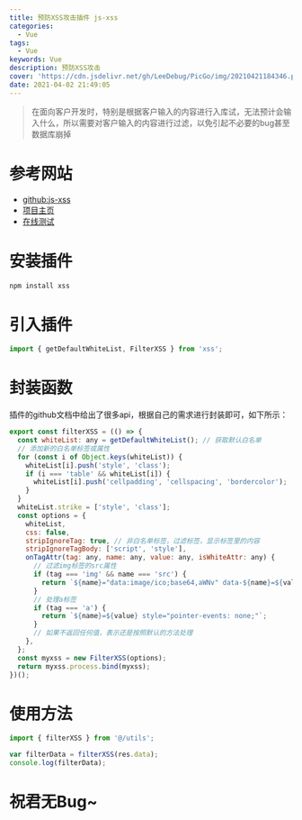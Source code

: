 ```yaml
---
title: 预防XSS攻击插件 js-xss
categories:
  - Vue
tags:
  - Vue
keywords: Vue
description: 预防XSS攻击
cover: 'https://cdn.jsdelivr.net/gh/LeeDebug/PicGo/img/20210421184346.png'
date: 2021-04-02 21:49:05
---
```


> 在面向客户开发时，特别是根据客户输入的内容进行入库试，无法预计会输入什么，所以需要对客户输入的内容进行过滤，以免引起不必要的bug甚至数据库崩掉

# 参考网站

- [github:js-xss](https://github.com/leizongmin/js-xss/blob/master/README.zh.md)
- [项目主页](http://jsxss.com)
- [在线测试](http://jsxss.com/zh/try.html)


# 安装插件

```bash
npm install xss
```

# 引入插件

```js
import { getDefaultWhiteList, FilterXSS } from 'xss';
```

# 封装函数

插件的github文档中给出了很多api，根据自己的需求进行封装即可，如下所示：

```js
export const filterXSS = (() => {
  const whiteList: any = getDefaultWhiteList(); // 获取默认白名单
  // 添加新的白名单标签或属性
  for (const i of Object.keys(whiteList)) {
    whiteList[i].push('style', 'class');
    if (i === 'table' && whiteList[i]) {
      whiteList[i].push('cellpadding', 'cellspacing', 'bordercolor');
    }
  }
  whiteList.strike = ['style', 'class'];
  const options = {
    whiteList,
    css: false,
    stripIgnoreTag: true, // 非白名单标签，过滤标签，显示标签里的内容
    stripIgnoreTagBody: ['script', 'style'],
    onTagAttr(tag: any, name: any, value: any, isWhiteAttr: any) {
      // 过滤img标签的src属性
      if (tag === 'img' && name === 'src') {
        return `${name}="data:image/ico;base64,aWNv" data-${name}=${value}`;
      }
      // 处理a标签
      if (tag === 'a') {
        return `${name}=${value} style="pointer-events: none;"`;
      }
      // 如果不返回任何值，表示还是按照默认的方法处理
    },
  };
  const myxss = new FilterXSS(options);
  return myxss.process.bind(myxss);
})();
```

# 使用方法

```js
import { filterXSS } from '@/utils';

var filterData = filterXSS(res.data);
console.log(filterData);
```


# 祝君无Bug~